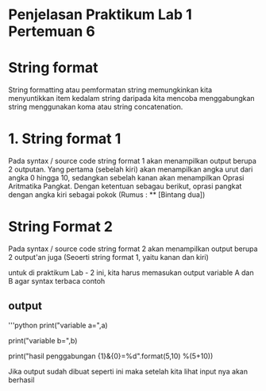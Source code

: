 # Penjelasan Praktikum Lab 1 Pertemuan 6

# String format

String formatting atau pemformatan string memungkinkan kita menyuntikkan item kedalam string daripada kita mencoba menggabungkan string menggunakan koma atau string concatenation.

# 1. **String format 1**
Pada syntax / source code string format 1 akan menampilkan output berupa 2 outputan.
Yang pertama (sebelah kiri) akan menampilkan angka urut dari angka 0 hingga 10, sedangkan sebelah kanan akan menampilkan Oprasi Aritmatika Pangkat.
Dengan ketentuan sebagau berikut, oprasi pangkat dengan angka kiri sebagai pokok (Rumus : ** [Bintang dua]) 

# String Format 2

Pada syntax / source code string format 2 akan menampilkan output berupa 2 output'an juga (Seoerti string format 1, yaitu kanan dan kiri) 

untuk di praktikum Lab - 2 ini, kita harus memasukan output variable A dan B agar syntax terbaca contoh 

## output
'''python
print("variable a=",a)

print("variable b=",b)

print("hasil penggabungan {1}&{0}=%d".format(5,10) %(5+10)) 


Jika output sudah dibuat seperti ini maka setelah kita lihat input nya akan berhasil 
